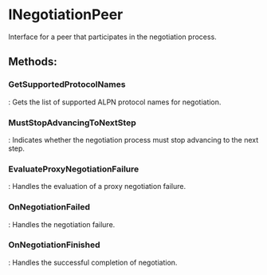 # INegotiationPeer

Interface for a peer that participates in the negotiation process. 


## **Methods**:

### **GetSupportedProtocolNames**
: Gets the list of supported ALPN protocol names for negotiation. 

### **MustStopAdvancingToNextStep**
: Indicates whether the negotiation process must stop advancing to the next step. 

### **EvaluateProxyNegotiationFailure**
: Handles the evaluation of a proxy negotiation failure. 

### **OnNegotiationFailed**
: Handles the negotiation failure. 

### **OnNegotiationFinished**
: Handles the successful completion of negotiation. 
